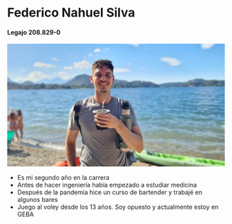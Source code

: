 # Federico Nahuel Silva

#### Legajo 208.829-0

![foto](brc-mate.jpg)

- Es mi segundo año en la carrera
- Antes de hacer ingeniería había empezado a estudiar medicina
- Después de la pandemia hice un curso de bartender y trabajé en algunos bares
- Juego al voley desde los 13 años. Soy opuesto y actualmente estoy en GEBA

